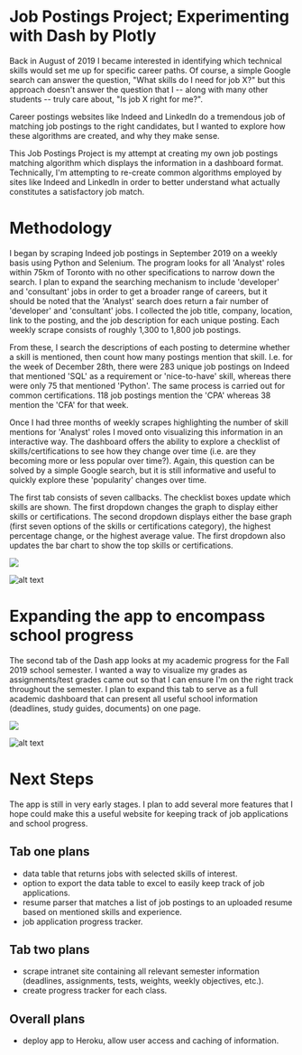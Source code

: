 # Job Postings Project; Experimenting with Dash by Plotly

Back in August of 2019 I became interested in identifying which technical skills would set me up for specific career paths. Of course, a simple Google search can answer the question, "What skills do I need for job X?" but this approach doesn't answer the question that I -- along with many other students -- truly care about, "Is job X right for me?". 

Career postings websites like Indeed and LinkedIn do a tremendous job of matching job postings to the right candidates, but I wanted to explore how these algorithms are created, and why they make sense.

This Job Postings Project is my attempt at creating my own job postings matching algorithm which displays the information in a dashboard format. Technically, I'm attempting to re-create common algorithms employed by sites like Indeed and LinkedIn in order to better understand what actually constitutes a satisfactory job match.

# Methodology

I began by scraping Indeed job postings in September 2019 on a weekly basis using Python and Selenium. The program looks for all 'Analyst' roles within 75km of Toronto with no other specifications to narrow down the search. I plan to expand the searching mechanism to include 'developer' and 'consultant' jobs in order to get a broader range of careers, but it should be noted that the 'Analyst' search does return a fair number of 'developer' and 'consultant' jobs. I collected the job title, company, location, link to the posting, and the job description for each unique posting. Each weekly scrape consists of roughly 1,300 to 1,800 job postings.

From these, I search the descriptions of each posting to determine whether a skill is mentioned, then count how many postings mention that skill. I.e. for the week of December 28th, there were 283 unique job postings on Indeed that mentioned 'SQL' as a requirement or 'nice-to-have' skill, whereas there were only 75 that mentioned 'Python'. The same process is carried out for common certifications. 118 job postings mention the 'CPA' whereas 38 mention the 'CFA' for that week. 

Once I had three months of weekly scrapes highlighting the number of skill mentions for 'Analyst' roles I moved onto visualizing this information in an interactive way. The dashboard offers the ability to explore a checklist of skills/certifications to see how they change over time (i.e. are they becoming more or less popular over time?). Again, this question can be solved by a simple Google search, but it is still informative and useful to quickly explore these 'popularity' changes over time.

The first tab consists of seven callbacks. The checklist boxes update which skills are shown. The first dropdown changes the graph to display either skills or certifications. The second dropdown displays either the base graph (first seven options of the skills or certifications category), the highest percentage change, or the highest average value. The first dropdown also updates the bar chart to show the top skills or certifications.

![](https://media.giphy.com/media/LT65LPO9wYfTGNShaW/giphy.gif)


![alt text](https://i.pinimg.com/originals/9e/a2/2b/9ea22bbd919c690db6de78771ac1d59a.png)





# Expanding the app to encompass school progress

The second tab of the Dash app looks at my academic progress for the Fall 2019 school semester. I wanted a way to visualize my grades as assignments/test grades came out so that I can ensure I'm on the right track throughout the semester. I plan to expand this tab to serve as a full academic dashboard that can present all useful school information (deadlines, study guides, documents) on one page.


![](https://media.giphy.com/media/hs1mHsZbPhnoApZFXe/giphy.gif)


![alt text](https://i.pinimg.com/originals/1c/7d/56/1c7d56fc335d89424b61071e9291061a.png)



# Next Steps

The app is still in very early stages. I plan to add several more features that I hope could make this a useful website for keeping track of job applications and school progress. 

## Tab one plans
- data table that returns jobs with selected skills of interest.
- option to export the data table to excel to easily keep track of job applications.
- resume parser that matches a list of job postings to an uploaded resume based on mentioned skills and experience.
- job application progress tracker.

## Tab two plans
- scrape intranet site containing all relevant semester information (deadlines, assignments, tests, weights, weekly objectives, etc.).
- create progress tracker for each class.

## Overall plans
- deploy app to Heroku, allow user access and caching of information.













